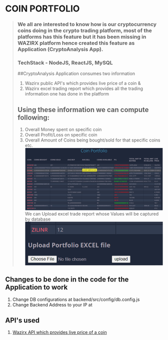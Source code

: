 # <b>COIN PORTFOLIO</b>

>### We all are interested to know how is our cryptocurrency coins doing in the crypto trading platform, most of the platforms has this feature but it has been missing in WAZIRX platform hence created this feature as Application (CryptoAnalysis App).
>###  TechStack  - NodeJS, ReactJS, MySQL
>##CryptoAnalysis Application consumes two information
>1. Wazirx public API's which provides live price of a coin &
>2. Wazirx excel trading report which provides all the trading information one has done in the platform
>## Using these information we can compute following:
>1. Overall Money spent on specific coin
>2. Overall Profit/Loss on specific coin 
>3. Overall Amount of Coins being bought/sold for that specific coins etc. 
>![Alt TEXT](https://github.com/jonumhills/cryptoAnalysis/blob/master/images/Frontend_CA.PNG)
>We can Upload excel trade report whose Values will be captured by database
>![Alt Text](https://github.com/jonumhills/cryptoAnalysis/blob/master/images/Upload_CA.PNG)

## Changes to be done in the code for the Application to work
1. Change DB configurations at backend/src/config/db.config.js
2. Change Backend Address to your IP at 
## API's used
1. [Wazirx API which provides live price of a coin](https://api.wazirx.com/api/v2/tickers)

